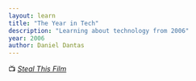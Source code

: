 ```yaml
---
layout: learn
title: "The Year in Tech"
description: "Learning about technology from 2006"
year: 2006
author: Daniel Dantas
---
```


📺 [_Steal This Film_](https://en.wikipedia.org/wiki/Steal_This_Film)
